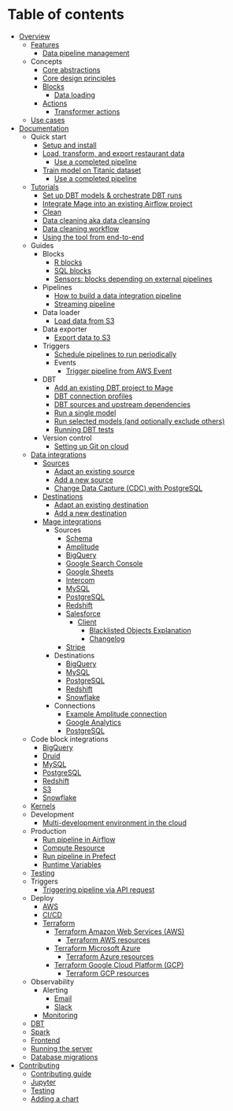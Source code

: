 # Table of contents

* [Overview](README.md)
  * [Features](docs/features/README.md)
    * [Data pipeline management](docs/features/orchestration/README.md)
  * Concepts
    * [Core abstractions](docs/core/abstractions.md)
    * [Core design principles](docs/core/design\_principles.md)
    * [Blocks](docs/blocks/README.md)
      * [Data loading](docs/blocks/data\_loading.md)
    * [Actions](docs/actions/README.md)
      * [Transformer actions](docs/actions/transformer\_actions/README.md)
  * [Use cases](docs/use\_cases/README.md)
* [Documentation](docs/README.md)
  * Quick start
    * [Setup and install](docs/tutorials/quick\_start/setup.md)
    * [Load, transform, and export restaurant data](docs/tutorials/quick\_start/etl\_restaurant/README.md)
      * [Use a completed pipeline](docs/tutorials/quick\_start/etl\_restaurant/use\_completed\_pipeline.md)
    * [Train model on Titanic dataset](docs/tutorials/quick\_start/train\_titanic\_model/README.md)
      * [Use a completed pipeline](docs/tutorials/quick\_start/train\_titanic\_model/use\_completed\_pipeline.md)
  * [Tutorials](docs/tutorials/README.md)
    * [Set up DBT models & orchestrate DBT runs](docs/tutorials/dbt/quick\_start.md)
    * [Integrate Mage into an existing Airflow project](docs/tutorials/airflow/integrate\_into\_existing\_project/README.md)
    * [Clean](docs/tutorials/clean.md)
    * [Data cleaning aka data cleansing](docs/tutorials/data\_cleaning.md)
    * [Data cleaning workflow](docs/tutorials/data\_cleaning\_workflow.md)
    * [Using the tool from end-to-end](docs/tutorials/quick-start.md)
  * Guides
    * Blocks
      * [R blocks](docs/guides/blocks/R.md)
      * [SQL blocks](docs/guides/blocks/SQL.md)
      * [Sensors: blocks depending on external pipelines](docs/guides/blocks/Sensors.md)
    * Pipelines
      * [How to build a data integration pipeline](docs/guides/pipelines/DataIntegrationPipeline.md)
      * [Streaming pipeline](docs/guides/pipelines/StreamingPipeline.md)
    * Data loader
        * [Load data from S3](docs/tutorials/guides/data\_loader/s3.md)
    * Data exporter
        * [Export data to S3](docs/tutorials/guides/data\_exporter/s3.md)
    * Triggers
      * [Schedule pipelines to run periodically](docs/tutorials/triggers/schedule.md)
      * Events
        * [Trigger pipeline from AWS Event](docs/tutorials/triggers/events/aws.md)
    * DBT
      * [Add an existing DBT project to Mage](docs/guides/dbt/add\_existing\_project.md)
      * [DBT connection profiles](docs/guides/dbt/connection\_profiles.md)
      * [DBT sources and upstream dependencies](docs/guides/dbt/dependencies.md)
      * [Run a single model](docs/guides/dbt/run\_model.md)
      * [Run selected models (and optionally exclude others)](docs/guides/dbt/run\_models.md)
      * [Running DBT tests](docs/guides/dbt/tests.md)
    * Version control
      * [Setting up Git on cloud](docs/guides/version\_control/Git.md)
  * [Data integrations](docs/data\_integrations/README.md)
    * [Sources](docs/data\_integrations/sources/README.md)
      * [Adapt an existing source](docs/guides/data\_integrations/sources/AdaptExistingSource.md)
      * [Add a new source](docs/guides/data\_integrations/sources/AddNewSource.md)
      * [Change Data Capture (CDC) with PostgreSQL](docs/guides/data\_integrations/sources/PostgreSQL.md)
    * [Destinations](docs/data\_integrations/destinations/README.md)
      * [Adapt an existing destination](docs/guides/data\_integrations/destinations/AdaptExistingDestination.md)
      * [Add a new destination](docs/guides/data\_integrations/destinations/AddNewDestination.md)
    * [Mage integrations](mage\_integrations/README.md)
      * Sources
        * [Schema](mage\_integrations/mage\_integrations/sources/README.md)
        * [Amplitude](mage\_integrations/mage\_integrations/sources/amplitude/README.md)
        * [BigQuery](mage\_integrations/mage\_integrations/sources/bigquery/README.md)
        * [Google Search Console](mage\_integrations/mage\_integrations/sources/google\_search\_console/README.md)
        * [Google Sheets](mage\_integrations/mage\_integrations/sources/google_sheets/README.md)
        * [Intercom](mage\_integrations/mage\_integrations/sources/intercom/README.md)
        * [MySQL](mage\_integrations/mage\_integrations/sources/mysql/README.md)
        * [PostgreSQL](mage\_integrations/mage\_integrations/sources/postgresql/README.md)
        * [Redshift](mage\_integrations/mage\_integrations/sources/redshift/README.md)
        * [Salesforce](mage\_integrations/mage\_integrations/sources/salesforce/README.md)
          * [Client](mage\_integrations/mage\_integrations/sources/salesforce/client/README.md)
            * [Blacklisted Objects Explanation](mage\_integrations/mage\_integrations/sources/salesforce/client/Blacklisting.md)
            * [Changelog](mage\_integrations/mage\_integrations/sources/salesforce/client/CHANGELOG.md)
        * [Stripe](mage\_integrations/mage\_integrations/sources/stripe/README.md)
      * Destinations
        * [BigQuery](mage\_integrations/mage\_integrations/destinations/bigquery/README.md)
        * [MySQL](mage\_integrations/mage\_integrations/destinations/mysql/README.md)
        * [PostgreSQL](mage\_integrations/mage\_integrations/destinations/postgresql/README.md)
        * [Redshift](mage\_integrations/mage\_integrations/destinations/redshift/README.md)
        * [Snowflake](mage\_integrations/mage\_integrations/destinations/snowflake/README.md)
      * Connections
        * [Example Amplitude connection](mage\_integrations/mage\_integrations/connections/amplitude/README.md)
        * [Google Analytics](mage\_integrations/mage\_integrations/connections/google\_analytics/README.md)
        * [PostgreSQL](mage\_integrations/mage\_integrations/connections/postgresql/README.md)
  * Code block integrations
    * [BigQuery](docs/integrations/BigQuery.md)
    * [Druid](docs/integrations/Druid.md)
    * [MySQL](docs/integrations/MySQL.md)
    * [PostgreSQL](docs/integrations/PostgreSQL.md)
    * [Redshift](docs/integrations/Redshift.md)
    * [S3](docs/integrations/S3.md)
    * [Snowflake](docs/integrations/Snowflake.md)
  * [Kernels](docs/kernels/README.md)
  * Development
    * [Multi-development environment in the cloud](docs/development/multi\_development\_environment/README.md)
  * Production
    * [Run pipeline in Airflow](docs/production/airflow.md)
    * [Compute Resource](docs/production/compute\_resource.md)
    * [Run pipeline in Prefect](docs/production/prefect.md)
    * [Runtime Variables](docs/production/runtime\_variables.md)
  * [Testing](docs/testing/README.md)
  * Triggers
    * [Triggering pipeline via API request](docs/triggers/api.md)
  * Deploy
    * [AWS](docs/deploy/aws/README.md)
    * [CI/CD](docs/deploy/ci_cd/README.md)
    * [Terraform](docs/deploy/terraform/README.md)
      * [Terraform Amazon Web Services (AWS)](docs/deploy/terraform/AWS.md)
        * [Terraform AWS resources](docs/deploy/terraform/AWS/Resources.md)
      * [Terraform Microsoft Azure](docs/deploy/terraform/Azure.md)
        * [Terraform Azure resources](docs/deploy/terraform/Azure/Resources.md)
      * [Terraform Google Cloud Platform (GCP)](docs/deploy/terraform/GCP.md)
        * [Terraform GCP resources](docs/deploy/terraform/GCP/Resources.md)
  * Observability
    * Alerting
      * [Email](docs/observability/alerting/Email.md)
      * [Slack](docs/observability/alerting/Slack.md)
    * [Monitoring](docs/observability/monitoring/README.md)
  * [DBT](docs/dbt/README.md)
  * [Spark](docs/spark/setup/README.md)
  * [Frontend](mage\_ai/frontend/README.md)
  * [Running the server](mage\_ai/server/README.md)
  * [Database migrations](mage\_ai/orchestration/db/migrations/README.md)
* [Contributing](docs/contributing/README.md)
    * [Contributing guide](docs/contributing/data\_cleaner/README.md)
    * [Jupyter](docs/contributing/jupyter.md)
    * [Testing](docs/contributing/testing.md)
    * [Adding a chart](docs/contributing/charts/how\_to\_add.md)
